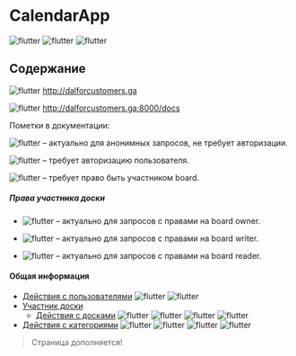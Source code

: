 # CalendarApp

![flutter](https://img.shields.io/badge/python-v3.8-blue)
![flutter](https://img.shields.io/badge/django-v4.0.4-blue)
![flutter](https://img.shields.io/badge/djangorestframework-v3.13.1-blue)


## Содержание

![flutter](https://img.shields.io/badge/Cайт-important) http://dalforcustomers.ga

![flutter](https://img.shields.io/badge/Swagger-important) http://dalforcustomers.ga:8000/docs

Пометки в документации:

![flutter](https://img.shields.io/badge/anonymous-blueviolet) – актуально для анонимных запросов, не требует авторизации.

![flutter](https://img.shields.io/badge/user-green) – требует авторизацию пользователя.


![flutter](https://img.shields.io/badge/boardparticipant-0000FF) – требует право быть участником board.
##### Права участника доски
  * ![flutter](https://img.shields.io/badge/owner-00FFFF) – актуально для запросов c правами на board owner.

  * ![flutter](https://img.shields.io/badge/writer-C0C0C0) – актуально для запросов c правами на board  writer.

  * ![flutter](https://img.shields.io/badge/reader-00FF00) – актуально для запросов c правами на board reader.

#### Общая информация

* [Действия с пользователями](docs/users.md) ![flutter](https://img.shields.io/badge/anonymous-blueviolet)
![flutter](https://img.shields.io/badge/user-green)
* [Участник доски](docs/boardparticipant.md)
  * [Действия с досками](docs/boards.md) ![flutter](https://img.shields.io/badge/boardparticipant-0000FF) ![flutter](https://img.shields.io/badge/owner-00FFFF) ![flutter](https://img.shields.io/badge/writer-C0C0C0) ![flutter](https://img.shields.io/badge/reader-00FF00)
* [Действия с категориями](docs/goalcategory.md) 
![flutter](https://img.shields.io/badge/boardparticipant-0000FF) ![flutter](https://img.shields.io/badge/owner-00FFFF) ![flutter](https://img.shields.io/badge/writer-C0C0C0) ![flutter](https://img.shields.io/badge/reader-00FF00)

> Страница дополняется!   
